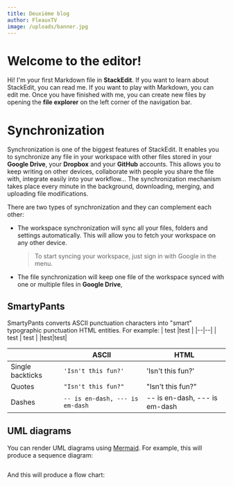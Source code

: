 ```yaml
---
title: Deuxième blog
author: FleauxTV
image: /uploads/banner.jpg
---
```

# Welcome to the editor!

Hi! I'm your first Markdown file in **StackEdit**. If you want to learn about StackEdit, you can read me. If you want to play with Markdown, you can edit me. Once you have finished with me, you can create new files by opening the **file explorer** on the left corner of the navigation bar.

# Synchronization

Synchronization is one of the biggest features of StackEdit. It enables you to synchronize any file in your workspace with other files stored in your **Google Drive**, your **Dropbox** and your **GitHub** accounts. This allows you to keep writing on other devices, collaborate with people you share the file with, integrate easily into your workflow... The synchronization mechanism takes place every minute in the background, downloading, merging, and uploading file modifications.

There are two types of synchronization and they can complement each other:

* The workspace synchronization will sync all your files, folders and settings automatically. This will allow you to fetch your workspace on any other device.

  > To start syncing your workspace, just sign in with Google in the menu.
* The file synchronization will keep one file of the workspace synced with one or multiple files in **Google Drive**, 

## SmartyPants

SmartyPants converts ASCII punctuation characters into "smart" typographic punctuation HTML entities. For example:
| test |test |
|--|--|
| test | test |
|test|test|

|                  | ASCII                           | HTML                           |
| ---------------- | ------------------------------- | ------------------------------ |
| Single backticks | `'Isn't this fun?'`             | 'Isn't this fun?'              |
| Quotes           | `"Isn't this fun?"`             | "Isn't this fun?"              |
| Dashes           | `-- is en-dash, --- is em-dash` | \-- is en-dash, --- is em-dash |

## UML diagrams

You can render UML diagrams using [Mermaid](https://mermaidjs.github.io/). For example, this will produce a sequence diagram:

```mermaid

```

And this will produce a flow chart:

```mermaid

```